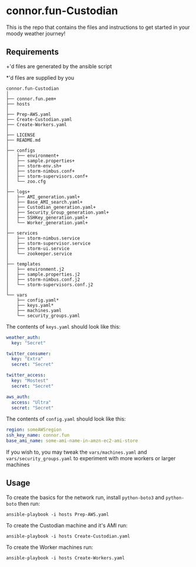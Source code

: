 # connor.fun-Custodian
This is the repo that contains the files and instructions to get started in your moody weather journey!

## Requirements

+'d files are generated by the ansible script

*'d files are supplied by you

```
connor.fun-Custodian
│
├── connor.fun.pem+
├── hosts
│
├── Prep-AWS.yaml
├── Create-Custodian.yaml
├── Create-Workers.yaml
│
├── LICENSE
├── README.md
│
├── configs
│   ├── environment+
│   ├── sample.properties+
│   ├── storm-env.sh+
│   ├── storm-nimbus.conf+
│   ├── storm-supervisors.conf+
│   └── zoo.cfg
│
├── logs+
│   ├── AMI_generation.yaml+
│   ├── Base_AMI_search.yaml+
│   ├── Custodian_generation.yaml+
│   ├── Security_Group_generation.yaml+
│   ├── SSHKey_generation.yaml+
│   └── Worker_generation.yaml+
│
├── services
│   ├── storm-nimbus.service
│   ├── storm-supervisor.service
│   ├── storm-ui.service
│   └── zookeeper.service
│
├── templates
│   ├── environment.j2
│   ├── sample.properties.j2
│   ├── storm-nimbus.conf.j2
│   └── storm-supervisors.conf.j2
│
└── vars
    ├── config.yaml*
    ├── keys.yaml*
    ├── machines.yaml
    └── security_groups.yaml
```

The contents of `keys.yaml` should look like this:

```YAML
weather_auth:
  key: "Secret"

twitter_consumer:
  key: "Extra"
  secret: "Secret"

twitter_access:
  key: "Mostest"
  secret: "Secret"

aws_auth:
  access: "Ultra"
  secret: "Secret"
```

The contents of `config.yaml` should look like this:

```YAML
region: someAWSregion
ssh_key_name: connor.fun
base_ami_name: some-ami-name-in-amzn-ec2-ami-store
```

If you wish to, you may tweak the `vars/machines.yaml` and `vars/security_groups.yaml` to experiment with more workers or larger machines

## Usage

To create the basics for the network run, install `python-boto3` and `python-boto` then run:

```
ansible-playbook -i hosts Prep-AWS.yaml
```

To create the Custodian machine and it's AMI run:

```
ansible-playbook -i hosts Create-Custodian.yaml
```

To create the Worker machines run:

```
ansible-playbook -i hosts Create-Workers.yaml
```
